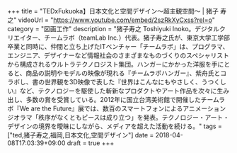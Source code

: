 +++
title =  "TEDxFukuoka】日本文化と空間デザイン～超主観空間～ | 猪子 寿之"
videoUrl = "https://www.youtube.com/embed/2szRkXyCxss?rel=o"
category = "図画工作"
description = "猪子寿之 Toshiyuki Inoko。デジタルクリエイター、チームラボ（teamLab Inc.）代表。猪子寿之氏が、東京大学工学部卒業と同時に、仲間と立ち上げたITベンチャー「チームラボ」は、プログラマ、エンジニア、デザイナーなど情報社会のさまざまなものづくりのスペシャリストから構成されるウルトラテクノロジスト集団。ハンガーにかかった洋服を手にとると、商品の説明やモデルの映像が現れる『チームラボハンガー』、紫舟氏とコラボし、書の世界観を3D映像で表した『世界はこんなにもやさしく、うつくしい』など、テクノロジーを駆使した斬新なプロダクトやアート作品を次々に生み出し、多数の賞を受賞している。2012年に国立台湾美術館で開催したチームラボ『We are the Future』展では、数百のスマートフォンによるアニメーションジオラマ「秩序がなくともピースは成り立つ」を発表。テクノロジー・アート・デザインの境界を曖昧にしながら、メディアを超えた活動を続ける。"
tags = ["ted,猪子寿之,福岡,日本文化,空間デザイン"]
date = 2018-04-08T17:03:39+09:00
draft = true
+++

